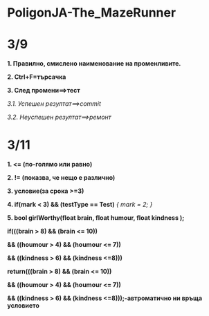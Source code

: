 # PoligonJA-The_MazeRunner
   

# 3/9

**1. Правилно, смислено наименование на променливите.**

**2. Ctrl+F=търсачка**

**3. След промени==>тест**

*3.1. Успешен резултат==>commit*

*3.2. Неуспешен резултат==>ремонт*

# 3/11

**1. <= (по-голямо или равно)**

**2. != (показва, че нещо е различно)**

**3. условие(за срока >=3)**

**4. if(mark < 3) && (testType == Test)**
*{*
*mark = 2;*
*}*

**5. bool girlWorthy(float brain, float humour, float kindness );**

**if(((brain > 8) && (brain <= 10))**

**&& ((houmour > 4) && (houmour <= 7))**

**&& ((kindness > 6) && (kindness <=8)))**

**return(((brain > 8) && (brain <= 10))**

**&& ((houmour > 4) && (houmour <= 7))**

**&& ((kindness > 6) && (kindness <=8)));-автроматично ни връща условието**